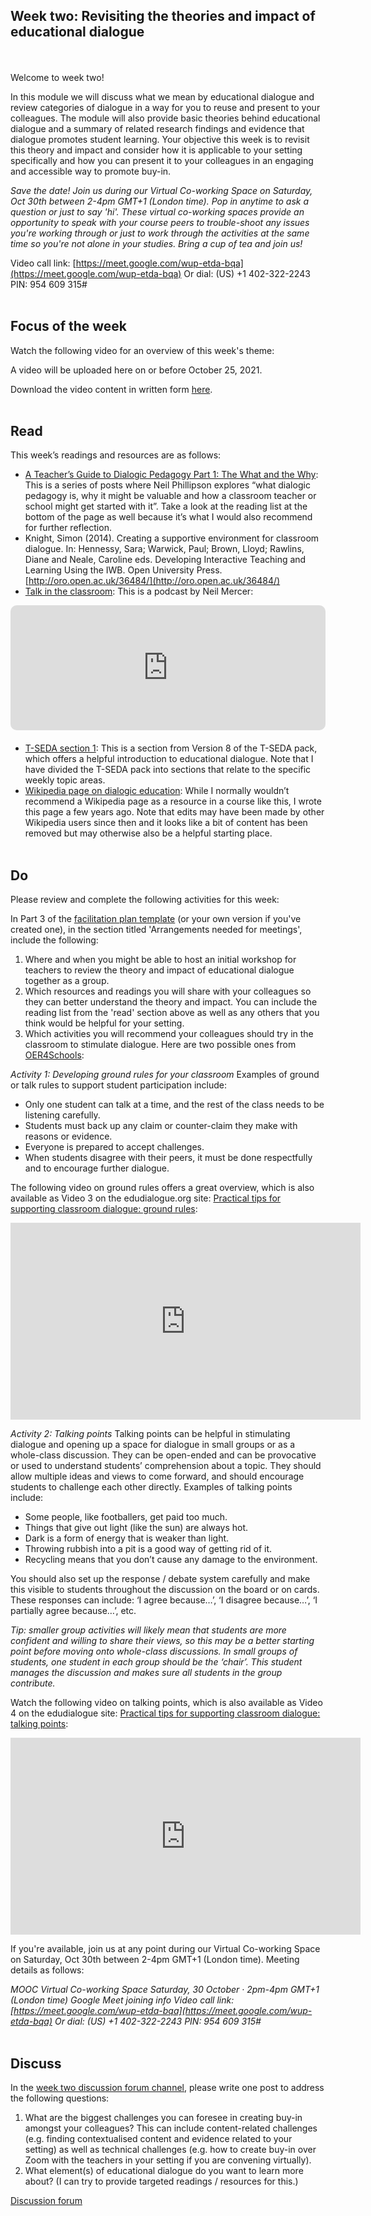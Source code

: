 ## Week two: Revisiting the theories and impact of educational dialogue
<br/><br/>
Welcome to week two!

In this module we will discuss what we mean by educational dialogue and review categories of dialogue in a way for you to reuse and present to your colleagues. The module will also provide basic theories behind educational dialogue and a summary of related research findings and evidence that dialogue promotes student learning. Your objective this week is to revisit this theory and impact and consider how it is applicable to your setting specifically and how you can present it to your colleagues in an engaging and accessible way to promote buy-in.

_Save the date! Join us during our Virtual Co-working Space on Saturday, Oct 30th between 2-4pm GMT+1 (London time). Pop in anytime to ask a question or just to say 'hi'. These virtual co-working spaces provide an opportunity to speak with your course peers to trouble-shoot any issues you're working through or just to work through the activities at the same time so you're not alone in your studies. Bring a cup of tea and join us!_

Video call link: [https://meet.google.com/wup-etda-bqa](https://meet.google.com/wup-etda-bqa)
Or dial: ‪(US) +1 402-322-2243‬ PIN: ‪954 609 315‬#
<br/><br/>
## Focus of the week

Watch the following video for an overview of this week's theme:

A video will be uploaded here on or before October 25, 2021.

Download the video content in written form [here](https://mbrugha.github.io/course-in-a-box/img/Wk2_video_content.pdf).
<br/><br/>
## Read

This week’s readings and resources are as follows:
* [A Teacher’s Guide to Dialogic Pedagogy Part 1: The What and the Why](http://21stcenturylearners.org.uk/?p=1337): This is a series of posts where Neil Phillipson explores “what dialogic pedagogy is, why it might be valuable and how a classroom teacher or school might get started with it”. Take a look at the reading list at the bottom of the page as well because it’s what I would also recommend for further reflection.
* Knight, Simon (2014). Creating a supportive environment for classroom dialogue. In: Hennessy, Sara; Warwick, Paul; Brown, Lloyd; Rawlins, Diane and Neale, Caroline eds. Developing Interactive Teaching and Learning Using the IWB. Open University Press. [http://oro.open.ac.uk/36484/](http://oro.open.ac.uk/36484/)
* [Talk in the classroom](https://player.captivate.fm/episode/492260c3-952b-4740-bacd-db94a28f1e54): This is a podcast by Neil Mercer:

<div style="width: 100%; height: 200px; margin-bottom: 20px; border-radius: 10px; overflow:hidden;"><iframe style="width: 100%; height: 200px;" frameborder="no" scrolling="no" seamless src="https://player.captivate.fm/episode/492260c3-952b-4740-bacd-db94a28f1e54"></iframe></div>

* [T-SEDA section 1](https://mbrugha.github.io/course-in-a-box/img/TSEDA_wk2_resources.pdf): This is a section from Version 8 of the T-SEDA pack, which offers a helpful introduction to educational dialogue. Note that I have divided the T-SEDA pack into sections that relate to the specific weekly topic areas.
* [Wikipedia page on dialogic education](https://en.wikipedia.org/wiki/Dialogic_education): While I normally wouldn’t recommend a Wikipedia page as a resource in a course like this, I wrote this page a few years ago. Note that edits may have been made by other Wikipedia users since then and it looks like a bit of content has been removed but may otherwise also be a helpful starting place.
<br/><br/>
## Do

Please review and complete the following activities for this week:

In Part 3 of the [facilitation plan template](https://mbrugha.github.io/course-in-a-box/img/Facilitation_plan_template.docx) (or your own version if you've created one), in the section titled 'Arrangements needed for meetings', include the following:
1. Where and when you might be able to host an initial workshop for teachers to review the theory and impact of educational dialogue together as a group.
2. Which resources and readings you will share with your colleagues so they can better understand the theory and impact. You can include the reading list from the 'read' section above as well as any others that you think would be helpful for your setting.
3. Which activities you will recommend your colleagues should try in the classroom to stimulate dialogue. Here are two possible ones from [OER4Schools](http://oer.educ.cam.ac.uk/wiki/OER4Schools):

*Activity 1: Developing ground rules for your classroom*
Examples of ground or talk rules to support student participation include:
* Only one student can talk at a time, and the rest of the class needs to be listening carefully.
* Students must back up any claim or counter-claim they make with reasons or evidence.
* Everyone is prepared to accept challenges.
* When students disagree with their peers, it must be done respectfully and to encourage further dialogue.

The following video on ground rules offers a great overview, which is also available as Video 3 on the edudialogue.org site: [Practical tips for supporting classroom dialogue: ground rules](https://www.edudialogue.org/resources/introductory-video-series/collection-1/#video3):

<iframe width="560" height="315" src="https://www.youtube.com/embed/1Dg2uAg9LVg" frameborder="0" allow="accelerometer; autoplay; clipboard-write; encrypted-media; gyroscope; picture-in-picture" allowfullscreen></iframe>

*Activity 2: Talking points*
Talking points can be helpful in stimulating dialogue and opening up a space for dialogue in small groups or as a whole-class discussion. They can be open-ended and can be provocative or used to understand students’ comprehension about a topic. They should allow multiple ideas and views to come forward, and should encourage students to challenge each other directly. Examples of talking points include:

* Some people, like footballers, get paid too much.
* Things that give out light (like the sun) are always hot.
* Dark is a form of energy that is weaker than light.
* Throwing rubbish into a pit is a good way of getting rid of it.
* Recycling means that you don’t cause any damage to the environment.

You should also set up the response / debate system carefully and make this visible to students throughout the discussion on the board or on cards. These responses can include: ‘I agree because…’, ‘I disagree because…’, ‘I partially agree because…’, etc.

_Tip: smaller group activities will likely mean that students are more confident and willing to share their views, so this may be a better starting point before moving onto whole-class discussions. In small groups of students, one student in each group should be the ‘chair’. This student manages the discussion and makes sure all students in the group contribute._

Watch the following video on talking points, which is also available as Video 4 on the edudialogue site: [Practical tips for supporting classroom dialogue: talking points](https://www.edudialogue.org/resources/introductory-video-series/collection-1/#video4):

<iframe width="560" height="315" src="https://www.youtube.com/embed/ehEr2vvqvLs" frameborder="0" allow="accelerometer; autoplay; clipboard-write; encrypted-media; gyroscope; picture-in-picture" allowfullscreen></iframe>

If you're available, join us at any point during our Virtual Co-working Space on Saturday, Oct 30th between 2-4pm GMT+1 (London time). Meeting details as follows:

_MOOC Virtual Co-working Space
Saturday, 30 October · 2pm-4pm GMT+1 (London time)
Google Meet joining info
Video call link: [https://meet.google.com/wup-etda-bqa](https://meet.google.com/wup-etda-bqa)
Or dial: ‪(US) +1 402-322-2243‬ PIN: ‪954 609 315‬#_
<br/><br/>
## Discuss

In the [week two discussion forum channel](https://www.edudialogue.org/forum/mooc-for-facilitators/week-two-revisiting-the-theories-and-impact-of-educational-dialogue-3/), please write one post to address the following questions:
1. What are the biggest challenges you can foresee in creating buy-in amongst your colleagues? This can include content-related challenges (e.g. finding contextualised content and evidence related to your setting) as well as technical challenges (e.g. how to create buy-in over Zoom with the teachers in your setting if you are convening virtually).
2. What element(s) of educational dialogue do you want to learn more about? (I can try to provide targeted readings / resources for this.)

<a class="btn btn-primary" href="https://www.edudialogue.org/forum/mooc-for-facilitators/"><i class="fa fa-home"></i> Discussion forum</a>
